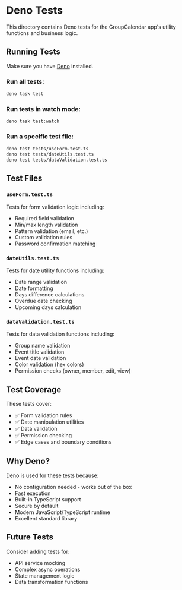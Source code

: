 # Deno Tests

This directory contains Deno tests for the GroupCalendar app's utility functions and business logic.

## Running Tests

Make sure you have [Deno](https://deno.land/) installed.

### Run all tests:

```bash
deno task test
```

### Run tests in watch mode:

```bash
deno task test:watch
```

### Run a specific test file:

```bash
deno test tests/useForm.test.ts
deno test tests/dateUtils.test.ts
deno test tests/dataValidation.test.ts
```

## Test Files

### `useForm.test.ts`

Tests for form validation logic including:

- Required field validation
- Min/max length validation
- Pattern validation (email, etc.)
- Custom validation rules
- Password confirmation matching

### `dateUtils.test.ts`

Tests for date utility functions including:

- Date range validation
- Date formatting
- Days difference calculations
- Overdue date checking
- Upcoming days calculation

### `dataValidation.test.ts`

Tests for data validation functions including:

- Group name validation
- Event title validation
- Event date validation
- Color validation (hex colors)
- Permission checks (owner, member, edit, view)

## Test Coverage

These tests cover:

- ✅ Form validation rules
- ✅ Date manipulation utilities
- ✅ Data validation
- ✅ Permission checking
- ✅ Edge cases and boundary conditions

## Why Deno?

Deno is used for these tests because:

- No configuration needed - works out of the box
- Fast execution
- Built-in TypeScript support
- Secure by default
- Modern JavaScript/TypeScript runtime
- Excellent standard library

## Future Tests

Consider adding tests for:

- API service mocking
- Complex async operations
- State management logic
- Data transformation functions
